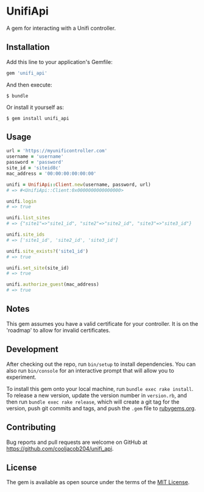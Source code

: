 # UnifiApi

A gem for interacting with a Unifi controller.

## Installation

Add this line to your application's Gemfile:

```ruby
gem 'unifi_api'
```

And then execute:

    $ bundle

Or install it yourself as:

    $ gem install unifi_api

## Usage

```ruby
url = 'https://myunificontroller.com'
username = 'username'
password = 'password'
site_id = 'siteid8c'
mac_address = '00:00:00:00:00:00'

unifi = UnifiApi::Client.new(username, password, url)
# => #<UnifiApi::Client:0x0000000000000000>

unifi.login
# => true

unifi.list_sites
# => {"site1"=>"site1_id", "site2"=>"site2_id", "site3"=>"site3_id"}

unifi.site_ids
# => ['site1_id', 'site2_id', 'site3_id']

unifi.site_exists?('site1_id')
# => true

unifi.set_site(site_id)
# => true

unifi.authorize_guest(mac_address)
# => true
```

## Notes

This gem assumes you have a valid certificate for your controller. It is on the 'roadmap' to allow for invalid certificates.

## Development

After checking out the repo, run `bin/setup` to install dependencies. You can also run `bin/console` for an interactive prompt that will allow you to experiment.

To install this gem onto your local machine, run `bundle exec rake install`. To release a new version, update the version number in `version.rb`, and then run `bundle exec rake release`, which will create a git tag for the version, push git commits and tags, and push the `.gem` file to [rubygems.org](https://rubygems.org).

## Contributing

Bug reports and pull requests are welcome on GitHub at https://github.com/cooljacob204/unifi_api.

## License

The gem is available as open source under the terms of the [MIT License](https://opensource.org/licenses/MIT).

